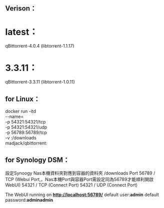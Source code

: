## **Verison：**
# latest：
qBittorrent-4.0.4 (libtorrent-1.1.17)

# 3.3.11：
qBittorrent-3.3.11 (libtorrent-1.0.11)

## **for Linux：**
docker run -itd \
--name=<container name> \
-p 54321:54321/tcp \
-p 54321:54321/udp \
-p 56789:56789/tcp \
-v <path to config>:/downloads \
madjack/qbittorrent:<verison>

## **for Synology DSM：**
設定Synoogy Nas本機資料夾對應到容器的資料夾 /downloads
Port 56789 / TCP (Webui Port,，Nas本機Port與容器Port需設定同為56789才能順利開啟WebUI)
54321 / TCP (Connect Port)
54321 / UDP (Connect Port)

The WebUI running on **<http://localhost:56789/>**
default user:**admin** 
default password:**adminadmin**
